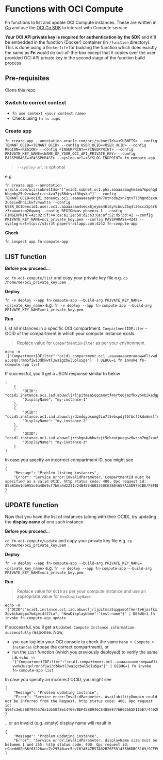 # Functions with OCI Compute

Fn functions to list and update OCI Compute instances. These are written in [Go](https://golang.org) and use the [OCI Go SDK](https://github.com/oracle/oci-go-sdk) to interact with Compute service

**Your OCI API private key is required for authentication by the SDK** and it'll be embedded in the function (Docker) container (in `/function` directory). This is done using a `Dockerfile` for building the function which does exactly the same as **Fn** would do out-of-the-box except that it copies over the user provided OCI API private key in the second stage of the function build process

## Pre-requisites

Clone this repo

### Switch to correct context

- `fn use context <your context name>`
- Check using `fn ls apps`

### Create app

`fn create app --annotation oracle.com/oci/subnetIds=<SUBNETS> --config TENANT_OCID=<TENANT_OCID> --config USER_OCID=<USER_OCID> --config REGION=<REGION> --config FINGERPRINT=<FINGERPRINT> --config PRIVATE_KEY_NAME=<NAME_OF_YOUR_OCI_API_PRIVATE_KEY> --config PASSPHRASE=<PASSPHRASE> --syslog-url=<SYSLOG_ENDPOINT> fn-compute-app`

> `--syslog-url` is optional

e.g.

`fn create app --annotation oracle.com/oci/subnetIds='["ocid1.subnet.oc1.phx.aaaaaaaaghmsma7mpqhqdhbgnby25u2zo4wqlrrcskvu7jg56dryxt3hgvka"]' --config TENANT_OCID=ocid1.tenancy.oc1..aaaaaaaaydrjm77otncda2xn7qtv7l3hqnd3zxn2u6siwdhniibwfv4wwhta --config USER_OCID=ocid1.user.oc1..aaaaaaaa4seqx6jeyma46ldy4cbuv35q4l26scz5p4rkz3rauuoioo26qwmq --config REGION=us-phoenix-1 --config FINGERPRINT=42:82:5f:44:ca:a1:2e:58:d2:63:6a:af:52:d5:3d:42 --config PRIVATE_KEY_NAME=oci_private_key.pem --config PASSPHRASE=4242 --syslog-url=tcp://s3cr3t.papertrailapp.com:4242 fn-compute-app`

**Check**

`fn inspect app fn-compute-app`

## LIST function

**Before you proceed...**

`cd fn-oci-compute/list` and copy your private key file e.g. `cp /home/me/oci_private_key.pem .` 

**Deploy**

 `fn -v deploy --app fn-compute-app --build-arg PRIVATE_KEY_NAME=<private_key_name>` e.g. `fn -v deploy --app fn-compute-app --build-arg PRIVATE_KEY_NAME=oci_private_key.pem`

**Run**

List all instances in a specific OCI compartment. `CompartmentIDFilter` - OCID of the compartment in which your compute instance exists

> Replace value for `CompartmentIDFilter` as per your environment

`echo -n '{"CompartmentIDFilter":"ocid1.compartment.oc1..aaaaaaaaxmrampww6livwdw3usqxlrmn5fiwi3dbkwtl3waigzbwl5olu5pa"}' | DEBUG=1 fn invoke fn-compute-app list`

If successful, you'll get a JSON response similar to below

	[
	    {
	        "OCID": "ocid1.instance.oc1.iad.abuwcljrljpitmsa5qqqamotfmnrte6jazfkx2ovbikadgpx7bdgei4t27ia",
	        "DisplayName": "my-instance-1"
	    },
	    {
	        "OCID": "ocid1.instance.oc1.iad.abuwcljrdzmdqypsumg2iw7l5ebxpdjt5fbcf2kdu6msffmdnss2mfxmi6qq",
	        "DisplayName": "my-instance-2"
	    },
	    {
	        "OCID": "ocid1.instance.oc1.iad.abuwcljrcshge4wbbwisjt5nbrotpuegsz6wzsn7mg2xac5ci2gl7g3esffa",
	        "DisplayName": "my-instance-3"
	    }
	]

In case you specify an incorrect compartment ID, you might see

	{
	    "Message": "Problem listing instances",
	    "Error": "Service error:InvalidParameter. CompartmentId must be specified as a valid OCID. http status code: 400. Opc request id: 85a816e1db955c0a4869cf7b6a4d2231/24B49E46B2350CE2B04657A1AD9791BE/F8FED5D9F3F964E10B1E9C6E65FC6EEC"
	}

## UPDATE function

Now that you have the list of instances (along with their OCID), try updating the **display name** of one such instance

**Before you proceed...**

`cd fn-oci-compute/update` and copy your private key file e.g. `cp /home/me/oci_private_key.pem .` 

**Deploy**

 `fn -v deploy --app fn-compute-app --build-arg PRIVATE_KEY_NAME=<private_key_name>` e.g. `fn -v deploy --app fn-compute-app --build-arg PRIVATE_KEY_NAME=oci_private_key.pem`

**Run**

> Replace value for `OCID` as per your compute instance and use an appropriate value for `NewDisplayName`

`echo -n '{"OCID":"ocid1.instance.oc1.iad.abuwcljrljpitmsa5qqqamotfmnrte6jazfkx2ovbikadgpx7bdgei4t27ia", "NewDisplayName":"test-name"}' | DEBUG=1 fn invoke fn-compute-app update`

If successful, you'll get a `Updated Compute Instance information successfully` response. Now,

- you can log into your OCI console to check the same `Menu > Compute > Instances` (choose the correct compartment), or
- run the `LIST` function (which you previously deployed) to verify the same i.e. `echo -n '{"CompartmentIDFilter":"ocid1.compartment.oc1..aaaaaaaaxmrampww6livwdw3usqxlrmn5fiwi3dbkwtl3waigzbwl5olu5pa"}' | DEBUG=1 fn invoke fn-compute-app list`

In case you specify an incorrect OCID, you might see

	{
	    "Message": "Problem updating instance",
	    "Error": "Service error:InvalidParameter. AvailabilityDomain could not be inferred from the Request. http status code: 400. Opc request id: 598fc3eb768794557da1db50f8e14f69/8EF45B8946CE485E8776B02565F115E7/44928564719A83DFDD8C06DB14BCA86A"
	}

.. or an invalid (e.g. empty) display name will result in 

	{
	    "Message": "Problem updating instance",
	    "Error": "Service error:InvalidParameter. displayName size must be between 1 and 255. http status code: 400. Opc request id: c9aedd02d36f63226aee7e29540aec5c/C61A547B97A02B26E58143586DBC5169/9CEF05C1640A93BE640CE9EF4C5A781E"
	}
